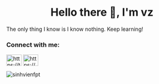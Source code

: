 <h1 align="center">Hello there 👋, I'm vz</h1>

The only thing I know is I know nothing. Keep learning!

<h3 align="left">Connect with me:</h3>
<p align="left">
<a href="https://twitter.com/https://twitter.com/hoangvietn71441" target="blank"><img align="center" src="https://raw.githubusercontent.com/rahuldkjain/github-profile-readme-generator/master/src/images/icons/Social/twitter.svg" alt="https://twitter.com/hoangvietn71441" height="30" width="40" /></a>
<a href="https://linkedin.com/in/https://www.linkedin.com/in/hoangziet/" target="blank"><img align="center" src="https://raw.githubusercontent.com/rahuldkjain/github-profile-readme-generator/master/src/images/icons/Social/linked-in-alt.svg" alt="https://www.linkedin.com/in/hoangziet/" height="30" width="40" /></a>
</p>



<p><img align="center" src="https://github-readme-streak-stats.herokuapp.com/?user=sinhvienfpt&" alt="sinhvienfpt" /></p>
